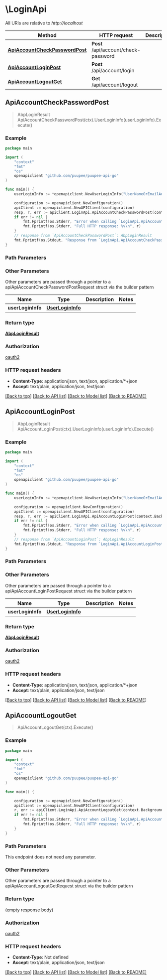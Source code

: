 # \LoginApi

All URIs are relative to *http://localhost*

Method | HTTP request | Description
------------- | ------------- | -------------
[**ApiAccountCheckPasswordPost**](LoginApi.md#ApiAccountCheckPasswordPost) | **Post** /api/account/check-password | 
[**ApiAccountLoginPost**](LoginApi.md#ApiAccountLoginPost) | **Post** /api/account/login | 
[**ApiAccountLogoutGet**](LoginApi.md#ApiAccountLogoutGet) | **Get** /api/account/logout | 



## ApiAccountCheckPasswordPost

> AbpLoginResult ApiAccountCheckPasswordPost(ctx).UserLoginInfo(userLoginInfo).Execute()



### Example

```go
package main

import (
    "context"
    "fmt"
    "os"
    openapiclient "github.com/puupee/puupee-api-go"
)

func main() {
    userLoginInfo := *openapiclient.NewUserLoginInfo("UserNameOrEmailAddress_example", "Password_example") // UserLoginInfo |  (optional)

    configuration := openapiclient.NewConfiguration()
    apiClient := openapiclient.NewAPIClient(configuration)
    resp, r, err := apiClient.LoginApi.ApiAccountCheckPasswordPost(context.Background()).UserLoginInfo(userLoginInfo).Execute()
    if err != nil {
        fmt.Fprintf(os.Stderr, "Error when calling `LoginApi.ApiAccountCheckPasswordPost``: %v\n", err)
        fmt.Fprintf(os.Stderr, "Full HTTP response: %v\n", r)
    }
    // response from `ApiAccountCheckPasswordPost`: AbpLoginResult
    fmt.Fprintf(os.Stdout, "Response from `LoginApi.ApiAccountCheckPasswordPost`: %v\n", resp)
}
```

### Path Parameters



### Other Parameters

Other parameters are passed through a pointer to a apiApiAccountCheckPasswordPostRequest struct via the builder pattern


Name | Type | Description  | Notes
------------- | ------------- | ------------- | -------------
 **userLoginInfo** | [**UserLoginInfo**](UserLoginInfo.md) |  | 

### Return type

[**AbpLoginResult**](AbpLoginResult.md)

### Authorization

[oauth2](../README.md#oauth2)

### HTTP request headers

- **Content-Type**: application/json, text/json, application/*+json
- **Accept**: text/plain, application/json, text/json

[[Back to top]](#) [[Back to API list]](../README.md#documentation-for-api-endpoints)
[[Back to Model list]](../README.md#documentation-for-models)
[[Back to README]](../README.md)


## ApiAccountLoginPost

> AbpLoginResult ApiAccountLoginPost(ctx).UserLoginInfo(userLoginInfo).Execute()



### Example

```go
package main

import (
    "context"
    "fmt"
    "os"
    openapiclient "github.com/puupee/puupee-api-go"
)

func main() {
    userLoginInfo := *openapiclient.NewUserLoginInfo("UserNameOrEmailAddress_example", "Password_example") // UserLoginInfo |  (optional)

    configuration := openapiclient.NewConfiguration()
    apiClient := openapiclient.NewAPIClient(configuration)
    resp, r, err := apiClient.LoginApi.ApiAccountLoginPost(context.Background()).UserLoginInfo(userLoginInfo).Execute()
    if err != nil {
        fmt.Fprintf(os.Stderr, "Error when calling `LoginApi.ApiAccountLoginPost``: %v\n", err)
        fmt.Fprintf(os.Stderr, "Full HTTP response: %v\n", r)
    }
    // response from `ApiAccountLoginPost`: AbpLoginResult
    fmt.Fprintf(os.Stdout, "Response from `LoginApi.ApiAccountLoginPost`: %v\n", resp)
}
```

### Path Parameters



### Other Parameters

Other parameters are passed through a pointer to a apiApiAccountLoginPostRequest struct via the builder pattern


Name | Type | Description  | Notes
------------- | ------------- | ------------- | -------------
 **userLoginInfo** | [**UserLoginInfo**](UserLoginInfo.md) |  | 

### Return type

[**AbpLoginResult**](AbpLoginResult.md)

### Authorization

[oauth2](../README.md#oauth2)

### HTTP request headers

- **Content-Type**: application/json, text/json, application/*+json
- **Accept**: text/plain, application/json, text/json

[[Back to top]](#) [[Back to API list]](../README.md#documentation-for-api-endpoints)
[[Back to Model list]](../README.md#documentation-for-models)
[[Back to README]](../README.md)


## ApiAccountLogoutGet

> ApiAccountLogoutGet(ctx).Execute()



### Example

```go
package main

import (
    "context"
    "fmt"
    "os"
    openapiclient "github.com/puupee/puupee-api-go"
)

func main() {

    configuration := openapiclient.NewConfiguration()
    apiClient := openapiclient.NewAPIClient(configuration)
    r, err := apiClient.LoginApi.ApiAccountLogoutGet(context.Background()).Execute()
    if err != nil {
        fmt.Fprintf(os.Stderr, "Error when calling `LoginApi.ApiAccountLogoutGet``: %v\n", err)
        fmt.Fprintf(os.Stderr, "Full HTTP response: %v\n", r)
    }
}
```

### Path Parameters

This endpoint does not need any parameter.

### Other Parameters

Other parameters are passed through a pointer to a apiApiAccountLogoutGetRequest struct via the builder pattern


### Return type

 (empty response body)

### Authorization

[oauth2](../README.md#oauth2)

### HTTP request headers

- **Content-Type**: Not defined
- **Accept**: text/plain, application/json, text/json

[[Back to top]](#) [[Back to API list]](../README.md#documentation-for-api-endpoints)
[[Back to Model list]](../README.md#documentation-for-models)
[[Back to README]](../README.md)

